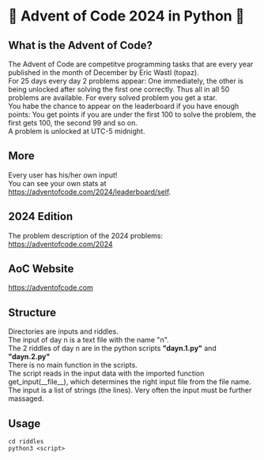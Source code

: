 # 🎁 Advent of Code 2024 in Python 🎄

## What is the Advent of Code?
The Advent of Code are competitve programming tasks that are every year published in the month of December by Eric Wastl (topaz).  
For 25 days every day 2 problems appear: One immediately, the other is being unlocked after solving the first one correctly. Thus all in all 50 problems are available. For every solved problem you get a star.  
You habe the chance to appear on the leaderboard if you have enough points: You get points if you are under the first 100 to solve the problem, the first gets 100, the second 99 and so on.  
A problem is unlocked at UTC-5 midnight.  

## More
Every user has his/her own input!  
You can see your own stats at https://adventofcode.com/2024/leaderboard/self.  

## 2024 Edition
The problem description of the 2024 problems:  
https://adventofcode.com/2024

## AoC Website
https://adventofcode.com

## Structure
Directories are inputs and riddles.  
The input of day n is a text file with the name "n".  
The 2 riddles of day n are in the python scripts __"dayn.1.py"__ and __"dayn.2.py"__  
There is no main function in the scripts.  
The script reads in the input data with the imported function get_input(\_\_file__), which determines the right input file from the file name. The input is a list of strings (the lines). Very often the input must be further massaged.  

## Usage
```
cd riddles
python3 <script>
```

